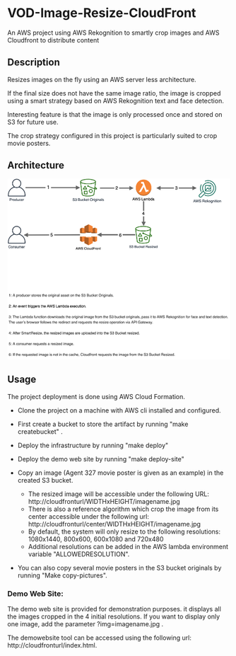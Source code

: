 # VOD-Image-Resize-CloudFront
An AWS project using AWS Rekognition to smartly crop images and AWS Cloudfront to distribute content

## Description

Resizes images on the fly using an AWS server less architecture.

If the final size does not have the same image ratio, the image is cropped using a smart strategy based on AWS Rekognition text and face detection.

Interesting feature is that the image is only processed once and stored on S3 for future use.

The crop strategy configured in this project is particularly suited to crop movie posters.

## Architecture
![Image of Architecture](https://github.com/vikingen13/VOD-Image-Resize-CloudFront/blob/master/Doc/ImageResize.png)

## Usage
The project deployment is done using AWS Cloud Formation.

* Clone the project on a machine with AWS cli installed and configured.

* First create a bucket to store the artifact by running "make createbucket" .

* Deploy the infrastructure by running "make deploy"

* Deploy the demo web site by running "make deploy-site"

* Copy an image (Agent 327 movie poster is given as an example) in the created S3 bucket.
  * The resized image will be accessible under the following URL: http://cloudfronturl/WIDTHxHEIGHT/imagename.jpg
  * There is also a reference algorithm which crop the image from its center accessible under the following url: http://cloudfronturl/center/WIDTHxHEIGHT/imagename.jpg
  * By default, the system will only resize to the following resolutions: 1080x1440, 800x600, 600x1080 and 720x480
  * Additional resolutions can be added in the AWS lambda environment variable "ALLOWEDRESOLUTION".
  
* You can also copy several movie posters in the S3 bucket originals by running "Make copy-pictures". 

### Demo Web Site:
The demo web site is provided for demonstration purposes. it displays all the images cropped in the 4 initial resolutions. If you want to display only one image, add the parameter ?img=imagename.jpg .

The demowebsite tool can be accessed using the following url: http://cloudfronturl/index.html.
